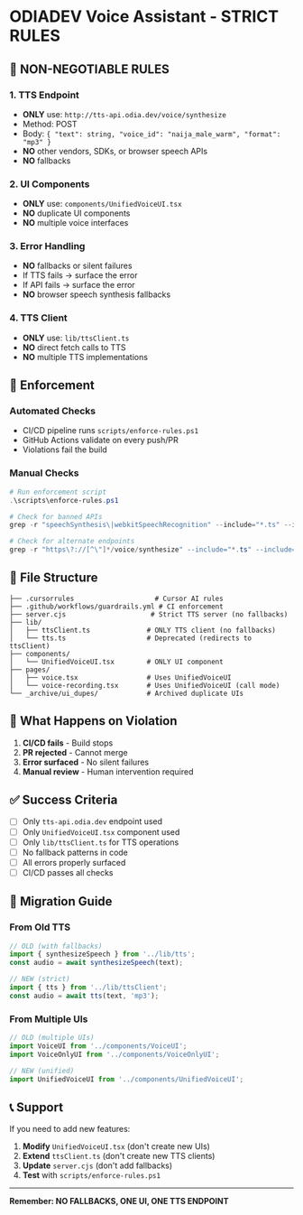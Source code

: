 # ODIADEV Voice Assistant - STRICT RULES

## 🚫 NON-NEGOTIABLE RULES

### 1. TTS Endpoint
- **ONLY** use: `http://tts-api.odia.dev/voice/synthesize`
- Method: POST
- Body: `{ "text": string, "voice_id": "naija_male_warm", "format": "mp3" }`
- **NO** other vendors, SDKs, or browser speech APIs
- **NO** fallbacks

### 2. UI Components
- **ONLY** use: `components/UnifiedVoiceUI.tsx`
- **NO** duplicate UI components
- **NO** multiple voice interfaces

### 3. Error Handling
- **NO** fallbacks or silent failures
- If TTS fails → surface the error
- If API fails → surface the error
- **NO** browser speech synthesis fallbacks

### 4. TTS Client
- **ONLY** use: `lib/ttsClient.ts`
- **NO** direct fetch calls to TTS
- **NO** multiple TTS implementations

## 🔧 Enforcement

### Automated Checks
- CI/CD pipeline runs `scripts/enforce-rules.ps1`
- GitHub Actions validate on every push/PR
- Violations fail the build

### Manual Checks
```powershell
# Run enforcement script
.\scripts\enforce-rules.ps1

# Check for banned APIs
grep -r "speechSynthesis\|webkitSpeechRecognition" --include="*.ts" --include="*.tsx" .

# Check for alternate endpoints  
grep -r "https\?://[^\"]*/voice/synthesize" --include="*.ts" --include="*.tsx" . | grep -v "tts-api.odia.dev"
```

## 📁 File Structure

```
├── .cursorrules                    # Cursor AI rules
├── .github/workflows/guardrails.yml # CI enforcement
├── server.cjs                     # Strict TTS server (no fallbacks)
├── lib/
│   ├── ttsClient.ts              # ONLY TTS client (no fallbacks)
│   └── tts.ts                    # Deprecated (redirects to ttsClient)
├── components/
│   └── UnifiedVoiceUI.tsx        # ONLY UI component
├── pages/
│   ├── voice.tsx                 # Uses UnifiedVoiceUI
│   └── voice-recording.tsx       # Uses UnifiedVoiceUI (call mode)
└── _archive/ui_dupes/            # Archived duplicate UIs
```

## 🚨 What Happens on Violation

1. **CI/CD fails** - Build stops
2. **PR rejected** - Cannot merge
3. **Error surfaced** - No silent failures
4. **Manual review** - Human intervention required

## ✅ Success Criteria

- [ ] Only `tts-api.odia.dev` endpoint used
- [ ] Only `UnifiedVoiceUI.tsx` component used  
- [ ] Only `lib/ttsClient.ts` for TTS operations
- [ ] No fallback patterns in code
- [ ] All errors properly surfaced
- [ ] CI/CD passes all checks

## 🔄 Migration Guide

### From Old TTS
```typescript
// OLD (with fallbacks)
import { synthesizeSpeech } from '../lib/tts';
const audio = await synthesizeSpeech(text);

// NEW (strict)
import { tts } from '../lib/ttsClient';
const audio = await tts(text, 'mp3');
```

### From Multiple UIs
```typescript
// OLD (multiple UIs)
import VoiceUI from '../components/VoiceUI';
import VoiceOnlyUI from '../components/VoiceOnlyUI';

// NEW (unified)
import UnifiedVoiceUI from '../components/UnifiedVoiceUI';
```

## 📞 Support

If you need to add new features:
1. **Modify** `UnifiedVoiceUI.tsx` (don't create new UIs)
2. **Extend** `ttsClient.ts` (don't create new TTS clients)
3. **Update** `server.cjs` (don't add fallbacks)
4. **Test** with `scripts/enforce-rules.ps1`

---

**Remember: NO FALLBACKS, ONE UI, ONE TTS ENDPOINT**
